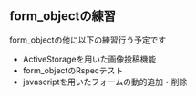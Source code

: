 ## form_objectの練習
form_objectの他に以下の練習行う予定です
- ActiveStorageを用いた画像投稿機能  
- form_objectのRspecテスト
- javascriptを用いたフォームの動的追加・削除  

